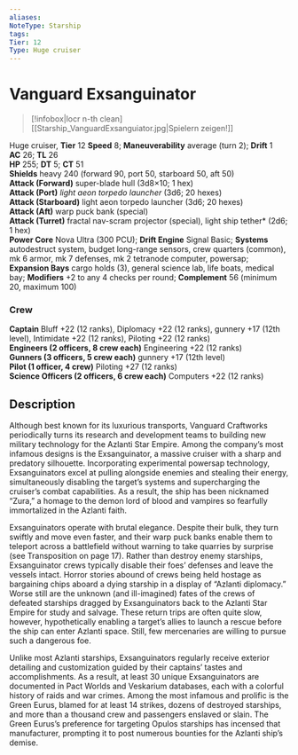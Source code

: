 ```yaml
---
aliases: 
NoteType: Starship
tags: 
Tier: 12
Type: Huge cruiser 
---
```


# Vanguard Exsanguinator

> [!infobox|locr n-th clean]
>  [[Starship_VanguardExsanguiator.jpg|Spielern zeigen!]]
> 
Huge cruiser, **Tier** 12
**Speed** 8; **Maneuverability** average (turn 2); **Drift** 1  
**AC** 26; **TL** 26  
**HP** 255; **DT** 5; **CT** 51  
**Shields** heavy 240 (forward 90, port 50, starboard 50, aft 50)  
**Attack (Forward)** super-blade hull (3d8×10; 1 hex)  
**Attack (Port)** _light aeon torpedo launcher_ (3d6; 20 hexes)  
**Attack (Starboard)** light aeon torpedo launcher (3d6; 20 hexes)  
**Attack (Aft)** warp puck bank (special)  
**Attack (Turret)** fractal nav-scram projector (special), light ship tether* (2d6; 1 hex)  
**Power Core** Nova Ultra (300 PCU); **Drift Engine** Signal Basic; **Systems** autodestruct system, budget long-range sensors, crew quarters (common), mk 6 armor, mk 7 defenses, mk 2 tetranode computer, powersap; **Expansion Bays** cargo holds (3), general science lab, life boats, medical bay; **Modifiers** +2 to any 4 checks per round; **Complement** 56 (minimum 20, maximum 100)

### Crew

**Captain** Bluff +22 (12 ranks), Diplomacy +22 (12 ranks), gunnery +17 (12th level), Intimidate +22 (12 ranks), Piloting +22 (12 ranks)  
**Engineers (2 officers, 8 crew each)** Engineering +22 (12 ranks)  
**Gunners (3 officers, 5 crew each)** gunnery +17 (12th level)  
**Pilot (1 officer, 4 crew)** Piloting +27 (12 ranks)  
**Science Officers (2 officers, 6 crew each)** Computers +22 (12 ranks)

## Description

Although best known for its luxurious transports, Vanguard Craftworks periodically turns its research and development teams to building new military technology for the Azlanti Star Empire. Among the company’s most infamous designs is the Exsanguinator, a massive cruiser with a sharp and predatory silhouette. Incorporating experimental powersap technology, Exsanguinators excel at pulling alongside enemies and stealing their energy, simultaneously disabling the target’s systems and supercharging the cruiser’s combat capabilities. As a result, the ship has been nicknamed “Zura,” a homage to the demon lord of blood and vampires so fearfully immortalized in the Azlanti faith.  
  
Exsanguinators operate with brutal elegance. Despite their bulk, they turn swiftly and move even faster, and their warp puck banks enable them to teleport across a battlefield without warning to take quarries by surprise (see Transposition on page 17). Rather than destroy enemy starships, Exsanguinator crews typically disable their foes’ defenses and leave the vessels intact. Horror stories abound of crews being held hostage as bargaining chips aboard a dying starship in a display of “Azlanti diplomacy.” Worse still are the unknown (and ill-imagined) fates of the crews of defeated starships dragged by Exsanguinators back to the Azlanti Star Empire for study and salvage. These return trips are often quite slow, however, hypothetically enabling a target’s allies to launch a rescue before the ship can enter Azlanti space. Still, few mercenaries are willing to pursue such a dangerous foe.  
  
Unlike most Azlanti starships, Exsanguinators regularly receive exterior detailing and customization guided by their captains’ tastes and accomplishments. As a result, at least 30 unique Exsanguinators are documented in Pact Worlds and Veskarium databases, each with a colorful history of raids and war crimes. Among the most infamous and prolific is the Green Eurus, blamed for at least 14 strikes, dozens of destroyed starships, and more than a thousand crew and passengers enslaved or slain. The Green Eurus’s preference for targeting Opulos starships has incensed that manufacturer, prompting it to post numerous bounties for the Azlanti ship’s demise.
